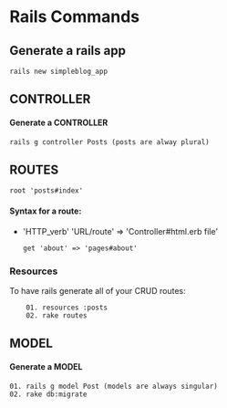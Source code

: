 # Rails Commands

## Generate a rails app
	rails new simpleblog_app



## CONTROLLER
#### Generate a CONTROLLER
	rails g controller Posts (posts are alway plural)

## ROUTES
	root 'posts#index'

#### Syntax for a route:
		
-	'HTTP_verb' 'URL/route' =>  'Controller#html.erb file'
		
		get 'about' => 'pages#about'

### Resources
To have rails generate all of your CRUD routes:
		
		01. resources :posts
		02. rake routes

## MODEL
#### Generate a MODEL 
	01. rails g model Post (models are always singular)
	02. rake db:migrate